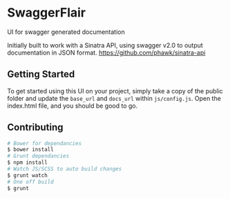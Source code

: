 # SwaggerFlair

UI for swagger generated documentation

Initially built to work with a Sinatra API, using swagger v2.0 to output documentation in JSON format.
https://github.com/phawk/sinatra-api

## Getting Started

To get started using this UI on your project, simply take a copy of the public folder and update the `base_url` and `docs_url` within `js/config.js`. Open the index.html file, and you should be good to go.

## Contributing

```sh
# Bower for dependancies
$ bower install
# Grunt dependancies
$ npm install
# Watch JS/SCSS to auto build changes
$ grunt watch
# One off build
$ grunt
```